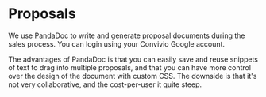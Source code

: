 # Proposals

We use [PandaDoc](https://www.pandadoc.com/) to write and generate proposal documents during the sales process. You can login using your Convivio Google account.

The advantages of PandaDoc is that you can easily save and reuse snippets of text to drag into multiple proposals, and that you can have more control over the design of the document with custom CSS. The downside is that it's not very collaborative, and the cost-per-user it quite steep.

